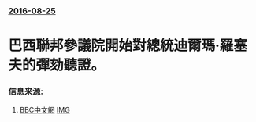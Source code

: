 ### [2016-08-25](/news/2016/08/25/index.md)

##### 
# 巴西聯邦參議院開始對總統迪爾瑪·羅塞夫的彈劾聽證。 




### 信息来源:

1. [BBC中文網](http://www.bbc.com/zhongwen/simp/world/2016/08/160825_brazilian_impeachment_trial_begun) [IMG](https://ichef.bbci.co.uk/news/ws/1024/branded_zhongwen/worldservice/live/assets/images/2016/08/25/160825143116_rousseff_512x288_ap_nocredit.jpg)
